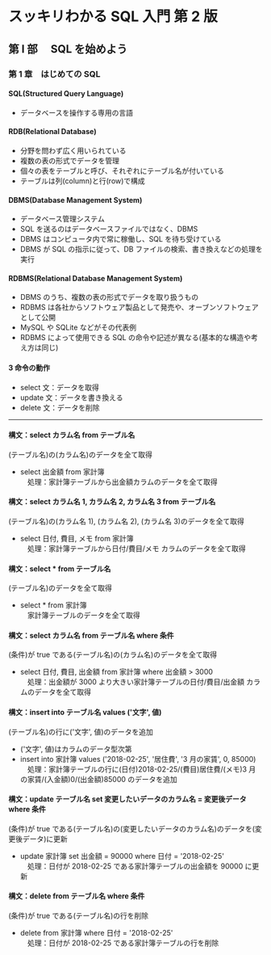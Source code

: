 # スッキリわかる SQL 入門 第 2 版

## 第 Ⅰ 部　 SQL を始めよう

### 第 1 章　はじめての SQL

#### SQL(Structured Query Language)

- データベースを操作する専用の言語

#### RDB(Relational Database)

- 分野を問わず広く用いられている
- 複数の表の形式でデータを管理
- 個々の表をテーブルと呼び、それぞれにテーブル名が付いている
- テーブルは列(column)と行(row)で構成

#### DBMS(Database Management System)

- データベース管理システム
- SQL を送るのはデータベースファイルではなく、DBMS
- DBMS はコンピュータ内で常に稼働し、SQL を待ち受けている
- DBMS が SQL の指示に従って、DB ファイルの検索、書き換えなどの処理を実行

#### RDBMS(Relational Database Management System)

- DBMS のうち、複数の表の形式でデータを取り扱うもの
- RDBMS は各社からソフトウェア製品として発売や、オーブンソフトウェアとして公開
- MySQL や SQLite などがその代表例
- RDBMS によって使用できる SQL の命令や記述が異なる(基本的な構造や考え方は同じ)

#### 3 命令の動作

- select 文：データを取得
- update 文：データを書き換える
- delete 文：データを削除

---

#### 構文：select カラム名 from テーブル名

(テーブル名)の(カラム名)のデータを全て取得

- select 出金額 from 家計簿<br>
  　処理：家計簿テーブルから出金額カラムのデータを全て取得

#### 構文：select カラム名 1, カラム名 2, カラム名 3 from テーブル名

(テーブル名)の(カラム名 1), (カラム名 2), (カラム名 3)のデータを全て取得

- select 日付, 費目, メモ from 家計簿<br>
  　処理：家計簿テーブルから日付/費目/メモ カラムのデータを全て取得

#### 構文：select \* from テーブル名

(テーブル名)のデータを全て取得

- select \* from 家計簿<br>
  　家計簿テーブルのデータを全て取得

#### 構文：select カラム名 from テーブル名 where 条件

(条件)が true である(テーブル名)の(カラム名)のデータを全て取得

- select 日付, 費目, 出金額 from 家計簿 where 出金額 > 3000<br>
  　処理：出金額が 3000 より大きい家計簿テーブルの日付/費目/出金額 カラムのデータを全て取得

#### 構文：insert into テーブル名 values ('文字', 値)

(テーブル名)の行に('文字', 値)のデータを追加

- ('文字', 値)はカラムのデータ型次第
- insert into 家計簿 values ('2018-02-25', '居住費', '3 月の家賃', 0, 85000)<br>
  　処理：家計簿テーブルの行に(日付)2018-02-25/(費目)居住費/(メモ)3 月の家賃/(入金額)0/(出金額)85000 のデータを追加

#### 構文：update テーブル名 set 変更したいデータのカラム名 = 変更後データ where 条件

(条件)が true である(テーブル名)の(変更したいデータのカラム名)のデータを(変更後データ)に更新

- update 家計簿 set 出金額 = 90000 where 日付 = '2018-02-25'<br>
  　処理：日付が 2018-02-25 である家計簿テーブルの出金額を 90000 に更新

#### 構文：delete from テーブル名 where 条件

(条件)が true である(テーブル名)の行を削除

- delete from 家計簿 where 日付 = '2018-02-25'<br>
  　処理：日付が 2018-02-25 である家計簿テーブルの行を削除

